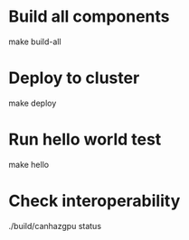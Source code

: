 # Build all components
make build-all

# Deploy to cluster  
make deploy

# Run hello world test
make hello

# Check interoperability
./build/canhazgpu status
